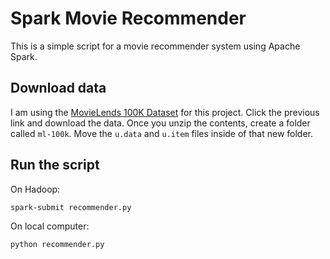 # Spark Movie Recommender

This is a simple script for a movie recommender system using Apache Spark.

## Download data

I am using the [MovieLends 100K Dataset](https://grouplens.org/datasets/movielens/100k/) for this project. Click the previous link and download the data. Once you unzip the contents, create a folder called `ml-100k`. Move the `u.data` and `u.item` files inside of that new folder.

## Run the script

On Hadoop:

```
spark-submit recommender.py
```

On local computer:

```
python recommender.py
```